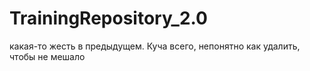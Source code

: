 # TrainingRepository_2.0
какая-то жесть в предыдущем. Куча всего, непонятно как удалить, чтобы не мешало
